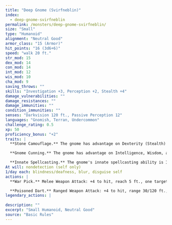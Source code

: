 ```yaml
---
title: "Deep Gnome (Svirfneblin)"
index:
  - deep-gnome-svirfneblin
permalink: /monsters/deep-gnome-svirfneblin/
size: "Small"
type: "Humanoid"
alignment: "Neutral Good"
armor_class: "15 (Armor)"
hit_points: "16 (3d6+6)"
speed: "walk 20 ft."
str_mod: 15
dex_mod: 14
con_mod: 14
int_mod: 12
wis_mod: 10
cha_mod: 9
saving_throws: ""
skills: "Investigation +3, Perception +2, Stealth +4"
damage_vulnerabilities: ""
damage_resistances: ""
damage_immunities: ""
condition_immunities: ""
senses: "Darkvision 120 ft., Passive Perception 12"
languages: "Gnomish, Terran, Undercommon"
challenge_rating: 0.5
xp: 50
proficiency_bonus: "+2"
traits: |
  **Stone Camouflage.** The gnome has advantage on Dexterity (Stealth) checks made to hide in rocky terrain.

  **Gnome Cunning.** The gnome has advantage on Intelligence, Wisdom, and Charisma saving throws against magic.

  **Innate Spellcasting.** The gnome's innate spellcasting ability is Intelligence (spell save DC 11). It can innately cast the following spells, requiring no material components:
At will: nondetection (self only)
1/day each: blindness/deafness, blur, disguise self
actions: |
  **War Pick.** Melee Weapon Attack: +4 to hit, reach 5 ft., one target. Hit: 6 (1d8 + 2) piercing damage.

  **Poisoned Dart.** Ranged Weapon Attack: +4 to hit, range 30/120 ft., one creature. Hit: 4 (1d4 + 2) piercing damage, and the target must succeed on a DC 12 Constitution saving throw or be poisoned for 1 minute. The target can repeat the saving throw at the end of each of its turns, ending the effect on itself on a success  
legendary_actions: |
  
description: ""
excerpt: "Small Humanoid, Neutral Good"
source: "Basic Rules"
---
```

